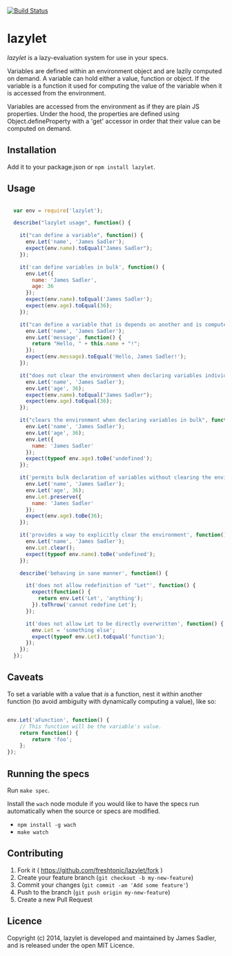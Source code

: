 
[![Build
Status](https://api.travis-ci.org/repositories/freshtonic/lazylet.svg?branch=master)](https://travis-ci.org/freshtonic/lazylet.git)

# lazylet

*lazylet* is a lazy-evaluation system for use in your specs.

Variables are defined within an environment object and are lazily computed on
demand. A variable can hold either a value, function or object. If the variable
is a function it used for computing the value of the variable when it is
accessed from the environment.

Variables are accessed from the environment as if they are plain JS properties.
Under the hood, the properties are defined using Object.defineProperty with
a 'get' accessor in order that their value can be computed on demand.

## Installation

Add it to your package.json or `npm install lazylet`.

## Usage

```javascript

  var env = require('lazylet');

  describe("lazylet usage", function() {

    it("can define a variable", function() {
      env.Let('name', 'James Sadler');
      expect(env.name).toEqual("James Sadler");
    });

    it('can define variables in bulk', function() {
      env.Let({
        name: 'James Sadler',
        age: 36
      });
      expect(env.name).toEqual('James Sadler');
      expect(env.age).toEqual(36);
    });

    it("can define a variable that is depends on another and is computed on demand", function() {
      env.Let('name', 'James Sadler');
      env.Let('message', function() {
        return "Hello, " + this.name + "!";
      });
      expect(env.message).toEqual('Hello, James Sadler!');
    });

    it("does not clear the environment when declaring variables individually", function() {
      env.Let('name', 'James Sadler');
      env.Let('age', 36);
      expect(env.name).toEqual("James Sadler");
      expect(env.age).toEqual(36);
    });

    it("clears the environment when declaring variables in bulk", function() {
      env.Let('name', 'James Sadler');
      env.Let('age', 36);
      env.Let({
        name: 'James Sadler'
      });
      expect(typeof env.age).toBe('undefined');
    });

    it('permits bulk declaration of variables without clearing the environment', function() {
      env.Let('name', 'James Sadler');
      env.Let('age', 36);
      env.Let.preserve({
        name: 'James Sadler'
      });
      expect(env.age).toBe(36);
    });

    it('provides a way to explicitly clear the environment', function() {
      env.Let('name', 'James Sadler');
      env.Let.clear();
      expect(typeof env.name).toBe('undefined');
    });

    describe('behaving in sane manner', function() {

      it('does not allow redefinition of "Let"', function() {
        expect(function() {
          return env.Let('Let', 'anything');
        }).toThrow('cannot redefine Let');
      });

      it('does not allow Let to be directly overwritten', function() {
        env.Let = 'something else';
        expect(typeof env.Let).toEqual('function');
      });
    });
  });

```

## Caveats

To set a variable with a value that *is* a function, nest it within
another function (to avoid ambiguity with dynamically computing a value), like so:

```javascript

env.Let('aFunction', function() {
    // This function will be the variable's value.
    return function() {
        return 'foo';
    };
});

```

## Running the specs

Run `make spec`.

Install the `wach` node module if you would like to have the specs run
automatically when the source or specs are modified.

- `npm install -g wach`
- `make watch`

## Contributing

1. Fork it ( https://github.com/freshtonic/lazylet/fork )
2. Create your feature branch (`git checkout -b my-new-feature`)
3. Commit your changes (`git commit -am 'Add some feature'`)
4. Push to the branch (`git push origin my-new-feature`)
5. Create a new Pull Request

## Licence

Copyright (c) 2014, lazylet is developed and maintained by James Sadler, and is
released under the open MIT Licence.

